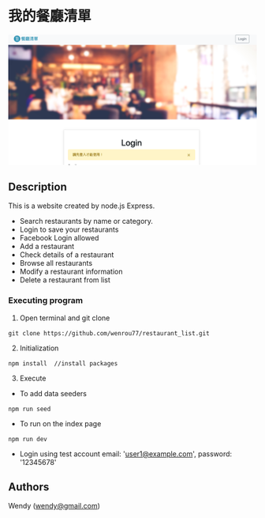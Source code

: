 # 我的餐廳清單
![Index page about Restaurant List](./public/image/screenshot.png)

## Description

This is a website created by node.js Express. 
- Search restaurants by name or category.
- Login to save your restaurants
- Facebook Login allowed
- Add a restaurant
- Check details of a restaurant
- Browse all restaurants
- Modify a restaurant information
- Delete a restaurant from list

### Executing program

1. Open terminal and git clone
```
git clone https://github.com/wenrou77/restaurant_list.git
```

2. Initialization
```
npm install  //install packages
```

3. Execute
- To add data seeders
```
npm run seed
```

- To run on the index page
```
npm run dev
```
- Login using test account
email: 'user1@example.com',
password: '12345678'

## Authors

Wendy (wendy@gmail.com)
